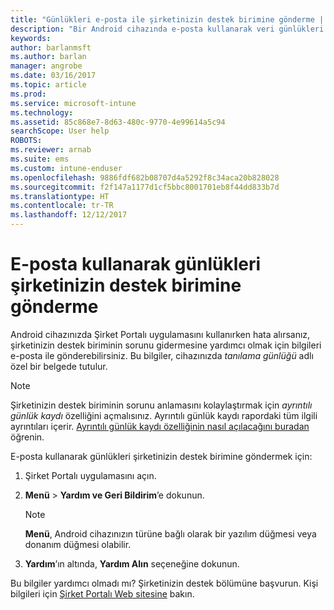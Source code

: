 ```yaml
---
title: "Günlükleri e-posta ile şirketinizin destek birimine gönderme | Microsoft Docs"
description: "Bir Android cihazında e-posta kullanarak veri günlükleri gönderme"
keywords: 
author: barlanmsft
ms.author: barlan
manager: angrobe
ms.date: 03/16/2017
ms.topic: article
ms.prod: 
ms.service: microsoft-intune
ms.technology: 
ms.assetid: 85c868e7-8d63-480c-9770-4e99614a5c94
searchScope: User help
ROBOTS: 
ms.reviewer: arnab
ms.suite: ems
ms.custom: intune-enduser
ms.openlocfilehash: 9886fdf682b08707d4a5292f8c34aca20b828028
ms.sourcegitcommit: f2f147a1177d1cf5bbc8001701eb8f44dd833b7d
ms.translationtype: HT
ms.contentlocale: tr-TR
ms.lasthandoff: 12/12/2017
---
```

# <a name="send-logs-to-your-company-support-using-email"></a>E-posta kullanarak günlükleri şirketinizin destek birimine gönderme

Android cihazınızda Şirket Portalı uygulamasını kullanırken hata alırsanız, şirketinizin destek biriminin sorunu gidermesine yardımcı olmak için bilgileri e-posta ile gönderebilirsiniz. Bu bilgiler, cihazınızda _tanılama günlüğü_ adlı özel bir belgede tutulur.

> [!Note]
> Şirketinizin destek biriminin sorunu anlamasını kolaylaştırmak için _ayrıntılı günlük kaydı_ özelliğini açmalısınız. Ayrıntılı günlük kaydı rapordaki tüm ilgili ayrıntıları içerir. [Ayrıntılı günlük kaydı özelliğinin nasıl açılacağını buradan](use-verbose-logging-to-help-your-it-administrator-fix-device-issues-android.md) öğrenin.

E-posta kullanarak günlükleri şirketinizin destek birimine göndermek için:

1.  Şirket Portalı uygulamasını açın.

2.  **Menü** >  **Yardım ve Geri Bildirim**’e dokunun.

    > [!NOTE]
    > **Menü**, Android cihazınızın türüne bağlı olarak bir yazılım düğmesi veya donanım düğmesi olabilir.

3.  **Yardım**’ın altında, **Yardım Alın** seçeneğine dokunun.

Bu bilgiler yardımcı olmadı mı? Şirketinizin destek bölümüne başvurun. Kişi bilgileri için [Şirket Portalı Web sitesine](https://portal.manage.microsoft.com#HelpDeskDialog) bakın.
